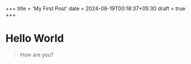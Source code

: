+++
title = 'My First Post'
date = 2024-08-19T00:18:37+05:30
draft = true
+++

# Hello World

> How are you?